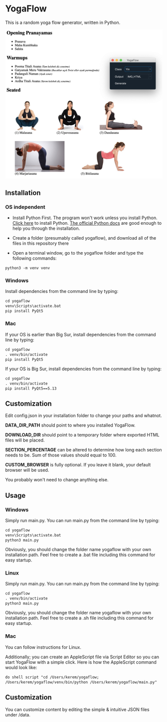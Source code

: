 # YogaFlow

This is a random yoga flow generator, written in Python.

![Screenshot](screenshot.png)

## Installation

### OS independent

* Install Python First. The program won't work unless you install Python.  [Click here](https://www.python.org/downloads/mac-osx/) to install Python. [The official Python docs](https://docs.python.org/3/using/mac.html) are good enough to help you through the installation.

* Create a folder (presumably called yogaflow), and download all of the files in this repository there

* Open a terminal window, go to the yogaflow folder and type the following commands:

```
python3 -m venv venv
```

### Windows

Install dependencies from the command line by typing:

```
cd yogaflow
venv\Scripts\activate.bat
pip install PyQt5
```

### Mac

If your OS is earlier than Big Sur, install dependencies from the command line by typing:

```
cd yogaflow
. venv/bin/activate
pip install PyQt5
```

If your OS is Big Sur, install dependencies from the command line by typing:

```
cd yogaflow
. venv/bin/activate
pip install PyQt5==5.13
```

## Customization

Edit config.json in your installation folder to change your paths and whatnot.

**DATA_DIR_PATH** should point to where you installed YogaFlow.

**DOWNLOAD_DIR** should point to a temporary folder where exported HTML files will be placed.

**SECTION_PERCENTAGE** can be altered to determine how long each section needs to be. Sum of those values should equal to 100.

**CUSTOM_BROWSER** is fully optional. If you leave it blank, your default browser will be used.

You probably won't need to change anything else.

## Usage

### Windows

Simply run main.py. You can run main.py from the command line by typing:

```
cd yogaflow
venv\Scripts\activate.bat
python3 main.py
```

Obviously, you should change the folder name yogaflow with your own installation path. Feel free to create a .bat file including this command for easy startup.

### Linux

Simply run main.py. You can run main.py from the command line by typing:

```
cd yogaflow
. venv/bin/activate
python3 main.py
```

Obviously, you should change the folder name yogaflow with your own installation path. Feel free to create a .sh file including this command for easy startup.

### Mac

You can follow instructions for Linux.

Additionally; you can create an AppleScript file via Script Editor so you can start YogaFlow with a simple click. Here is how the AppleScript command would look like:

```
do shell script "cd /Users/kerem/yogaflow; /Users/kerem/yogaflow/venv/bin/python /Users/kerem/yogaflow/main.py"
```

## Customization

You can customize content by editing the simple & intuitive JSON files under /data.